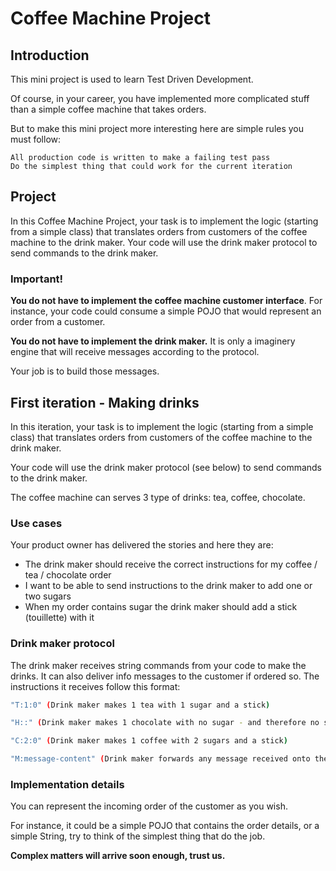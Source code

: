 # Coffee Machine Project

## Introduction

This mini project is used to learn Test Driven Development.

Of course, in your career, you have implemented more complicated stuff than a simple 
coffee machine that takes orders.

But to make this mini project more interesting here are simple rules you must follow:
```
All production code is written to make a failing test pass
Do the simplest thing that could work for the current iteration
```

## Project

In this Coffee Machine Project, your task is to implement the logic
(starting from a simple class) that translates orders from customers of the 
coffee machine to the drink maker. Your code will use the drink maker protocol to send commands to the drink maker.

### Important!

**You do not have to implement the coffee machine customer interface**.
For instance, your code could consume a simple POJO that would represent an order from a customer.

**You do not have to implement the drink maker.**
It is only a imaginery engine that will receive messages according to the protocol.

Your job is to build those messages.

## First iteration - Making drinks

In this iteration, your task is to implement the logic (starting from a simple class) 
that translates orders from customers of the coffee machine to the drink maker.

Your code will use the drink maker protocol (see below) to send commands to the drink maker.

The coffee machine can serves 3 type of drinks: tea, coffee, chocolate.

### Use cases

Your product owner has delivered the stories and here they are:

- The drink maker should receive the correct instructions for my coffee / tea / chocolate order
- I want to be able to send instructions to the drink maker to add one or two sugars
- When my order contains sugar the drink maker should add a stick (touillette) with it

### Drink maker protocol

The drink maker receives string commands from your code to make the drinks. It can also deliver info messages to the customer if ordered so. The instructions it receives follow this format:

```sh
"T:1:0" (Drink maker makes 1 tea with 1 sugar and a stick)
```

```sh
"H::" (Drink maker makes 1 chocolate with no sugar - and therefore no stick)
```

```sh
"C:2:0" (Drink maker makes 1 coffee with 2 sugars and a stick)
```

```sh
"M:message-content" (Drink maker forwards any message received onto the coffee machine interface for the customer to see)
```

### Implementation details

You can represent the incoming order of the customer as you wish.

For instance, it could be a simple POJO that contains the order details, 
or a simple String, try to think of the simplest thing that do the job.

**Complex matters will arrive soon enough, trust us.**

